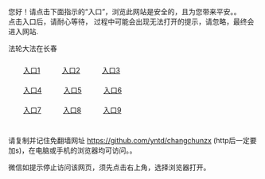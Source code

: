 您好！请点击下面指示的“入口”，浏览此网站是安全的，且为您带来平安。。 <br/>
点击入口后，请耐心等待， 过程中可能会出现无法打开的提示，请忽略，最终会进入网站. </br>

法轮大法在长春<br/>
<div style="padding:10px"><a style="margin:20px" target="_blank" href="https://d2twjn1u684yu4.cloudfront.net/2Qpsp?qehlxyk" id="ccLink1" rel="nofollow">入口1</a> <a target="_blank" style="margin:20px" href="https://d3pabj22ud60s0.cloudfront.net/2Qpsp?rutrq" id="ccLink2" rel="nofollow">入口2</a> <a style="margin:20px" target="_blank" href="https://doxq4j9c12ama.cloudfront.net/2Qpsp?fsuoxf" id="ccLink3" rel="nofollow">入口3</a></div>

<div style="padding:10px" ><a style="margin:20px" target="_blank" href="https://d2twjn1u684yu4.cloudfront.net/2Qpsp?qehlxyk" id="ccLink4" rel="nofollow">入口4</a> <a style="margin:20px" href="https://d3pabj22ud60s0.cloudfront.net/2Qpsp?rutrq" target="_blank" id="ccLink5" rel="nofollow">入口5</a> <a style="margin:20px" href="https://doxq4j9c12ama.cloudfront.net/2Qpsp?fsuoxf" target="_blank" id="ccLink6" rel="nofollow">入口6</a></div>

<div style="padding:10px"><a style="margin:20px" target="_blank" href="https://d2twjn1u684yu4.cloudfront.net/2Qpsp?qehlxyk" id="ccLink7" rel="nofollow">入口7</a> <a style="margin:20px" href="https://d3pabj22ud60s0.cloudfront.net/2Qpsp?rutrq" target="_blank" id="ccLink8" rel="nofollow">入口8</a> <a style="margin:20px" target="_blank" href="https://doxq4j9c12ama.cloudfront.net/2Qpsp?fsuoxf" id="ccLink9" rel="nofollow">入口9</a></div>

<br/>



请复制并记住免翻墙网址 https://github.com/yntd/changchunzx (http后一定要加s)，在电脑或手机的浏览器均可访问。。<br/>

微信如提示停止访问该网页，须先点击右上角，选择浏览器打开。
